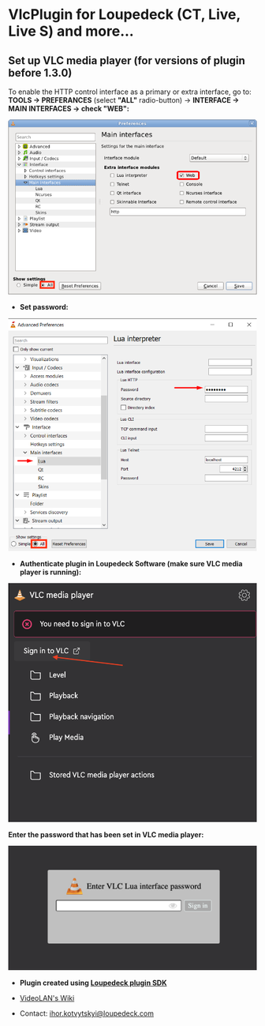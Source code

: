 # VlcPlugin for Loupedeck (CT, Live, Live S) and more...

## Set up VLC media player (for versions of plugin before 1.3.0)
To enable the HTTP control interface as a primary or extra interface, go to: **TOOLS → PREFERANCES** (select **"ALL"** radio-button) → **INTERFACE → MAIN INTERFACES → check "WEB":**

<img src="https://github.com/Igor-Kotv/VlcPlugin/blob/master/EnableWeb.png" />

- **Set password:**

<img src="https://github.com/Igor-Kotv/VlcPlugin/blob/master/SetPasswordUpdated.png" />

- **Authenticate plugin in Loupedeck Software (make sure VLC media player is running):**

<img src="https://github.com/Igor-Kotv/VlcPlugin/blob/master/authenticateVLCPlugin.png" />

**Enter the password that has been set in VLC media player:**

<img src="https://github.com/Igor-Kotv/VlcPlugin/blob/master/authenticateVLCPluginBrowser.png" />

- **Plugin created using <a href="https://github.com/Loupedeck/LoupedeckPluginSdk4/wiki">Loupedeck plugin SDK</a>**<br/>

- <a href="https://wiki.videolan.org/VLC_media_player/">VideoLAN's Wiki</a>

- Contact: ihor.kotvytskyi@loupedeck.com
